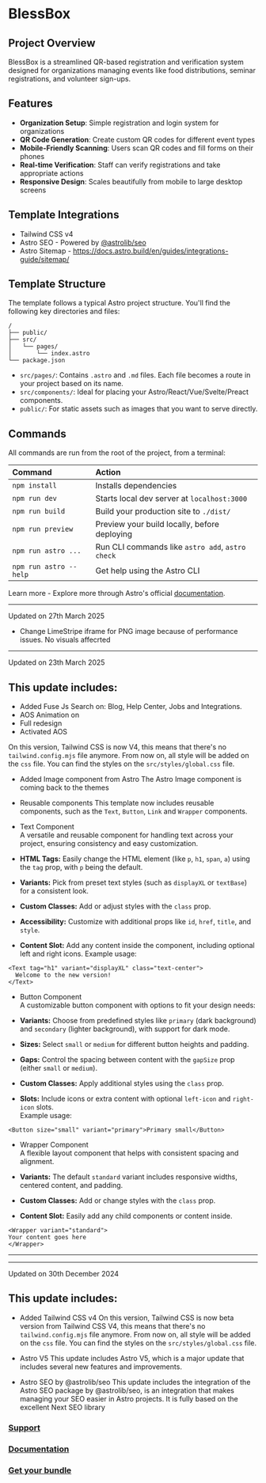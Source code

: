 # BlessBox

## Project Overview
BlessBox is a streamlined QR-based registration and verification system designed for organizations managing events like food distributions, seminar registrations, and volunteer sign-ups.

## Features
- **Organization Setup**: Simple registration and login system for organizations
- **QR Code Generation**: Create custom QR codes for different event types
- **Mobile-Friendly Scanning**: Users scan QR codes and fill forms on their phones
- **Real-time Verification**: Staff can verify registrations and take appropriate actions
- **Responsive Design**: Scales beautifully from mobile to large desktop screens

## Template Integrations
- Tailwind CSS v4  
- Astro SEO - Powered by [@astrolib/seo](https://github.com/onwidget/astrolib/tree/main/packages/seo)
- Astro Sitemap - https://docs.astro.build/en/guides/integrations-guide/sitemap/

## Template Structure

The template follows a typical Astro project structure. You'll find the following key directories and files:


```
/
├── public/
├── src/
│   └── pages/
│       └── index.astro
└── package.json
```

- `src/pages/`: Contains `.astro` and `.md` files. Each file becomes a route in your project based on its name.
- `src/components/`: Ideal for placing your Astro/React/Vue/Svelte/Preact components.
- `public/`: For static assets such as images that you want to serve directly.

## Commands

All commands are run from the root of the project, from a terminal:

| Command                | Action                                           |
| :--------------------- | :----------------------------------------------- |
| `npm install`          | Installs dependencies                            |
| `npm run dev`          | Starts local dev server at `localhost:3000`      |
| `npm run build`        | Build your production site to `./dist/`          |
| `npm run preview`      | Preview your build locally, before deploying     |
| `npm run astro ...`    | Run CLI commands like `astro add`, `astro check` |
| `npm run astro --help` | Get help using the Astro CLI                     |

Learn more - Explore more through Astro's official [documentation](https://docs.astro.build).

----------------------------
Updated on 27th March 2025
- Change LimeStripe iframe for PNG image because of performance issues. No visuals affecrted 


----------------------------
Updated on 23th March 2025

## This update includes:
- Added Fuse Js Search on: Blog, Help Center, Jobs and Integrations.
- AOS Animation on
- Full redesign
- Activated AOS

On this version, Tailwind CSS is now V4, this means that there's no `tailwind.config.mjs` file anymore. 
From now on, all style will be added on the `css` file. You can find the styles on the `src/styles/global.css` file.

- Added Image component from Astro
The Astro Image component is coming back to the themes

- Reusable components
This template now includes reusable components, such as the `Text`, `Button`, `Link` and `Wrapper` components.

- Text Component  
A versatile and reusable component for handling text across your project, ensuring consistency and easy customization.  

- **HTML Tags:** Easily change the HTML element (like `p`, `h1`, `span`, `a`) using the `tag` prop, with `p` being the default.  
- **Variants:** Pick from preset text styles (such as `displayXL` or `textBase`) for a consistent look.  
- **Custom Classes:** Add or adjust styles with the `class` prop.  
- **Accessibility:** Customize with additional props like `id`, `href`, `title`, and `style`.  
- **Content Slot:** Add any content inside the component, including optional left and right icons. 
Example usage:
```astro
<Text tag="h1" variant="displayXL" class="text-center">
  Welcome to the new version!
</Text>
``` 

- Button Component  
A customizable button component with options to fit your design needs:  

- **Variants:** Choose from predefined styles like `primary` (dark background) and `secondary` (lighter background), with support for dark mode.  
- **Sizes:** Select `small` or `medium` for different button heights and padding.  
- **Gaps:** Control the spacing between content with the `gapSize` prop (either `small` or `medium`).  
- **Custom Classes:** Apply additional styles using the `class` prop.  
- **Slots:** Include icons or extra content with optional `left-icon` and `right-icon` slots.  
Example usage:
```astro
<Button size="small" variant="primary">Primary small</Button>
```

-  Wrapper Component  
A flexible layout component that helps with consistent spacing and alignment.  

- **Variants:** The default `standard` variant includes responsive widths, centered content, and padding.  
- **Custom Classes:** Add or change styles with the `class` prop.  
- **Content Slot:** Easily add any child components or content inside.

```astro
<Wrapper variant="standard">
Your content goes here
</Wrapper>
```
-----
------
Updated on 30th December 2024

## This update includes:
- Added Tailwind CSS v4
On this version, Tailwind CSS is now beta version from Tailwind CSS V4, this means that there's no `tailwind.config.mjs` file anymore. From now on, all style will be added on the `css` file. You can find the styles on the `src/styles/global.css` file.

- Astro V5
This update includes Astro V5, which is a major update that includes several new features and improvements.


- Astro SEO by @astrolib/seo
This update includes the integration of the Astro SEO package by @astrolib/seo, is an integration that makes managing your SEO easier in Astro projects. It is fully based on the excellent Next SEO library

### [Support](https://lexingtonthemes.com/legal/support/)
  ### [Documentation](https://lexingtonthemes.com/documentation/)
### [Get your bundle](https://lexingtonthemes.com)